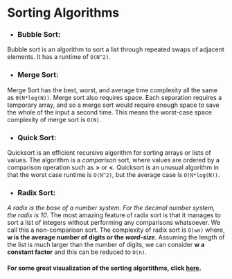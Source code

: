 # Sorting Algorithms

- ### Bubble Sort:
Bubble sort is an algorithm to sort a list through repeated swaps of adjacent elements. It has a runtime of `O(N^2)`.

- ### Merge Sort:
Merge Sort has the best, worst, and average time complexity all the same as `Θ(N*log(N))`. Merge sort also requires space. Each separation requires a temporary array, and so a merge sort would require enough space to save the whole of the input a second time. This means the worst-case space complexity of merge sort is `O(N)`.

- ### Quick Sort:
Quicksort is an efficient recursive algorithm for sorting arrays or lists of values. The algorithm is a _comparison_ sort, where values are ordered by a comparison operation such as **>** or **<**. Quicksort is an unusual algorithm in that the worst case runtime is `O(N^2)`, but the average case is `O(N*log(N))`.

- ### Radix Sort:
_A radix is the base of a number system. For the decimal number system, the radix is 10_.
The most amazing feature of radix sort is that it manages to sort a list of integers without performing any comparisons whatsoever. We call this a non-comparison sort. The complexity of radix sort is `O(wn)` where, **w is the average number of digits or the _word-size_**. Assuming the length of the list is much larger than the number of digits, we can consider **w a constant factor** and this can be reduced to `O(n)`.


#### For some great visualization of the sorting algortithms, click [here](https://www.toptal.com/developers/sorting-algorithms).
